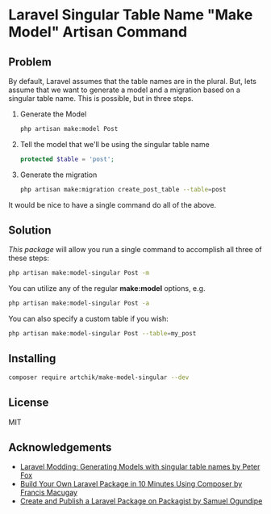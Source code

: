 # Laravel Singular Table Name "Make Model" Artisan Command

## Problem
By default, Laravel assumes that the table names are in the plural. But, lets assume that we want to generate a model and a migration based on a singular table name. This is possible, but in three steps.
1. Generate the Model
    ```bash
    php artisan make:model Post
    ```
2. Tell the model that we'll be using the singular table name
    ```php
    protected $table = 'post';
    ```
3. Generate the migration
    ```bash
    php artisan make:migration create_post_table --table=post
    ```
It would be nice to have a single command do all of the above.

## Solution

*This package* will allow you run a single command to accomplish all three of these steps:
```bash
php artisan make:model-singular Post -m
```
You can utilize any of the regular **make:model** options, e.g.
```bash
php artisan make:model-singular Post -a
```
You can also specify a custom table if you wish:
```bash
php artisan make:model-singular Post --table=my_post
```
## Installing

```bash
composer require artchik/make-model-singular --dev
```

## License

MIT

## Acknowledgements

* [Laravel Modding: Generating Models with singular table names by Peter Fox](https://medium.com/@SlyFireFox/laravel-modding-generating-models-with-singular-table-names-8c8f28589d6b)
* [Build Your Own Laravel Package in 10 Minutes Using Composer by Francis Macugay](https://medium.com/simplex-internet-blog/build-your-own-laravel-package-in-10-minutes-using-composer-867e8ef875dd)
* [Create and Publish a Laravel Package on Packagist by Samuel Ogundipe](https://pusher.com/tutorials/publish-laravel-packagist)